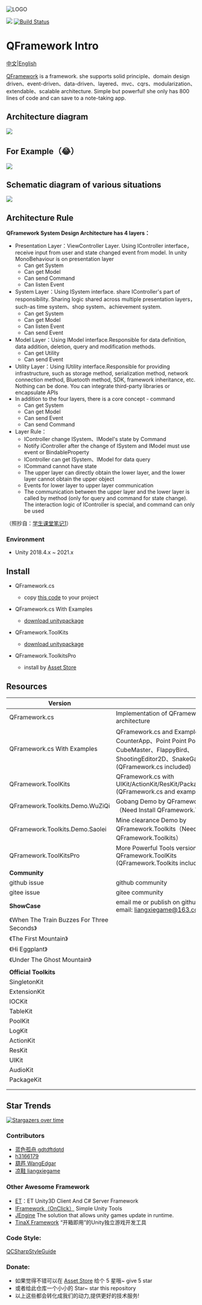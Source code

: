 ![LOGO](https://file.liangxiegame.com/67ca2c27-d711-40b2-96f3-d2f6071e3f3c.png)

[![](https://img.shields.io/badge/license-MIT-blue.svg)](https://github.com/liangxiegame/QFramework/blob/master/LICENSE)
[![Build Status](https://travis-ci.org/liangxiegame/QFramework.svg?branch=master)](https://travis-ci.org/liangxiegame/QFramework)


# QFramework Intro

[中文](README)|[English](README_EN.md)

[QFramework](https://github.com/liangxiegame/QFramework)  is a framework. she supports solid principle、domain design driven、event-driven、data-driven、layered、mvc、cqrs、modularization、extendable、scalable architecture. Simple but powerful! she only has 800 lines of code and can save to a note-taking app.

## Architecture diagram

![](http://processon.com/chart_image/5c270aa6e4b007ba5d5029dc.png)

## For Example（😂）

![](https://file.liangxiegame.com/5fcdf6d1-0605-4ae6-b4bf-12e661eb2f1e.png)

## Schematic diagram of various situations

![](http://processon.com/chart_image/5cbb1edce4b0bab90960a4f6.png)

## Architecture Rule

**QFramework System Design Architecture has 4 layers：**

* Presentation Layer：ViewController Layer. Using IController interface，receive input from user and state changed event from model. In unity MonoBehaviour is on presentation layer
    * Can get System
    * Can get Model
    * Can send Command
    * Can listen Event
* System Layer：Using ISystem interface. share IController's part of responsibility. Sharing logic shared across multiple presentation layers，such-as time system、shop system、achievement system.
    * Can get System
    * Can get Model
    * Can listen Event
    * Can send Event
* Model Layer：Using IModel interface.Responsible for data definition, data addition, deletion, query and modification methods.
    * Can get Utility
    * Can send Event
* Utility Layer：Using IUtility interface.Responsible for providing infrastructure, such as storage method, serialization method, network connection method, Bluetooth method, SDK, framework inheritance, etc. Nothing can be done. You can integrate third-party libraries or encapsulate APIs
* In addition to the four layers, there is a core concept - command
    * Can get System
    * Can get Model
    * Can send Event
    * Can send Command
* Layer Rule：
    * IController change ISystem、IModel's state by Command
    * Notify iController after the change of ISystem and IModel must use event or BindableProperty
    * IController can get ISystem、IModel for data query
    * ICommand cannot have state
    * The upper layer can directly obtain the lower layer, and the lower layer cannot obtain the upper object
    * Events for lower layer to upper layer communication
    * The communication between the upper layer and the lower layer is called by method (only for query and command for state change). The interaction logic of IController is special, and command can only be used

（照抄自：[学生课堂笔记1](https://github.com/Haogehaojiu/FrameworkDesign)）

### Environment

* Unity 2018.4.x ~ 2021.x

## Install

* QFramework.cs
    * copy [this code](QFramework.cs) to your project

* QFramework.cs With Examples
    * [download unitypackage](./QFramework.cs.Examples.unitypackage)
* QFramework.ToolKits
    * [download unitypackage](./QFramework.Toolkits.unitypackage)
* QFramework.ToolkitsPro
    * install by [Asset Store](http://u3d.as/SJ9)




## Resources

| **Version**                               |                                                                                                                                         |                                                                                                              |
|-------------------------------------------|-----------------------------------------------------------------------------------------------------------------------------------------|--------------------------------------------------------------------------------------------------------------|
| QFramework.cs                             | Implementation of QFramework ontology architecture                                                                                      | [code file](./QFramework.cs)                                                                                 |
| QFramework.cs With Examples               | QFramework.cs and  Examples：CounterApp、Point Point Point、CubeMaster、FlappyBird、ShootingEditor2D、SnakeGame  etc (QFramework.cs included) | [download unitypackage](./QFramework.cs.Examples.unitypackage)                                               |
| QFramework.ToolKits                       | QFramework.cs  with UIKit/ActionKit/ResKit/PackageKit/AudioKit (QFramework.cs and examples included)                                    | [download unity package](./QFramework.Toolkits.unitypackage)                                                 |
| QFramework.Toolkits.Demo.WuZiQi           | Gobang Demo by QFramework.Toolkits（Need Install QFramework.Toolkits）                                                                    | [download unitypackage](./QFramework.Toolkits.Demo.WuZiQi.unitypackage)                                      |
| QFramework.Toolkits.Demo.Saolei           | Mine clearance Demo by QFramework.Toolkits（Need Install QFramework.Toolkits）                                                            | [download unitypackage](./QFramework.Toolkits.Demo.SaoLei.unitypackage)                                      |
| QFramework.ToolKitsPro                    | More Powerful Tools version based on QFramework.ToolKits (QFramework.Toolkits included)                                                 | [AssetStore](http://u3d.as/SJ9)                                                                              |
| **Community**                             |                                                                                                                                         |                                                                                                              |
| github issue                              | github community                                                                                                                        | [address](https://github.com/liangxiegame/QFramework/issues/new)                                             |
| gitee issue                               | gitee community                                                                                                                         | [address](https://gitee.com/liangxiegame/QFramework/issues)                                                  |
| **ShowCase**                              | email me or publish on github's issue. My email: liangxiegame@163.com                                                                   |                                                                                                              |
| 《When The Train Buzzes For Three Seconds》 |                                                                                                                                         | [Steam](https://store.steampowered.com/app/1563700/_/)\|[TapTap](https://www.taptap.cn/app/208258)           |
| 《The First Mountain》                      |                                                                                                                                         | [Steam](https://store.steampowered.com/app/2149980/The_First_Mountain/)                                      |
| 《Hi Eggplant》                             |                                                                                                                                         | [Steam](https://store.steampowered.com/app/2091640/Hi_Eggplant/)                                             |
| 《Under The Ghost Mountain》                |                                                                                                                                         | [Steam](https://store.steampowered.com/app/1517160/_/)                                                       |
|                                           |                                                                                                                                         |                                                                                                              |
| **Official Toolkits**                     |                                                                                                                                         |                                                                                                              |
| SingletonKit                              |                                                                                                                                         | [github](https://github.com/liangxiegame/SingletonKit)\|[gitee](https://gitee.com/liangxiegame/SingletonKit) |
| ExtensionKit                              |                                                                                                                                         | [github](https://github.com/liangxiegame/ExtensionKit)\|[gitee](https://gitee.com/liangxiegame/ExtensionKit) |
| IOCKit                                    |                                                                                                                                         | [github](https://github.com/liangxiegame/IOCKit)\|[gitee](https://gitee.com/liangxiegame/IOCKit)             |
| TableKit                                  |                                                                                                                                         | [github](https://github.com/liangxiegame/TableKit)\|[gitee](https://gitee.com/liangxiegame/TableKit)         |
| PoolKit                                   |                                                                                                                                         | [github](https://github.com/liangxiegame/PoolKit)\|[gitee](https://gitee.com/liangxiegame/PoolKit)           |
| LogKit                                    |                                                                                                                                         | [github](https://github.com/liangxiegame/LogKit)\|[gitee](https://gitee.com/liangxiegame/LogKit)             |
| ActionKit                                 |                                                                                                                                         | [github](https://github.com/liangxiegame/ActionKit)\|[gitee](https://gitee.com/liangxiegame/ActionKit)       |
| ResKit                                    |                                                                                                                                         | [github](https://github.com/liangxiegame/ResKit)\|[gitee](https://gitee.com/liangxiegame/ResKit)             |
| UIKit                                     |                                                                                                                                         | [github](https://github.com/liangxiegame/UIKit)\|[gitee](https://gitee.com/liangxiegame/UIKit)               |
| AudioKit                                  |                                                                                                                                         | [github](https://github.com/liangxiegame/AudioKit)\|[gitee](https://gitee.com/liangxiegame/AudioKit)         |
| PackageKit                                |                                                                                                                                         | [github](https://github.com/liangxiegame/PackageKit)\|[gitee](https://gitee.com/liangxiegame/PackageKit)     |
|                                           |                                                                                                                                         |                                                                                                              |
|                                           |                                                                                                                                         |                                                                                                              |



## Star Trends

[![Stargazers over time](https://starchart.cc/liangxiegame/QFramework.svg)](https://starchart.cc/liangxiegame/QFramework)

### Contributors

* [蓝色孤舟 gdtdftdqtd](https://github.com/gdtdftdqtd)
* [h3166179](https://github.com/h3166179)
* [葫芦 WangEdgar](https://github.com/WangEdgar)
* [凉鞋 liangxiegame](https://github.com/liangxiegame)




### Other Awesome Framework

- [ET](https://github.com/egametang/ET)：ET Unity3D Client And C# Server Framework
- [IFramework（OnClick）](https://github.com/OnClick9927/IFramework) Simple Unity Tools
- [JEngine](https://github.com/JasonXuDeveloper/JEngine)  The solution that allows unity games update in runtime.
- [TinaX Framework](https://tinax.corala.space/) “开箱即用”的Unity独立游戏开发工具

### Code Style:

[QCSharpStyleGuide](https://github.com/liangxiegame/QCSharpStyleGuide)


### Donate:

* 如果觉得不错可以在 [Asset Store](http://u3d.as/SJ9) 给个 5 星哦~ give 5 star
* 或者给此仓库一个小小的 Star~ star this repository
* 以上这些都会转化成我们的动力,提供更好的技术服务! 